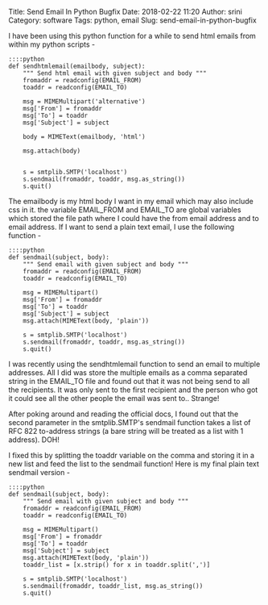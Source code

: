 Title: Send Email In Python Bugfix
Date: 2018-02-22 11:20
Author: srini
Category: software
Tags: python, email
Slug: send-email-in-python-bugfix

I have been using this python function for a while to send html emails from within my python scripts - 

    ::::python
    def sendhtmlemail(emailbody, subject):
        """ Send html email with given subject and body """
        fromaddr = readconfig(EMAIL_FROM)
        toaddr = readconfig(EMAIL_TO)
         
        msg = MIMEMultipart('alternative')
        msg['From'] = fromaddr
        msg['To'] = toaddr
        msg['Subject'] = subject
         
        body = MIMEText(emailbody, 'html')
     
        msg.attach(body)
        
        
        s = smtplib.SMTP('localhost')
        s.sendmail(fromaddr, toaddr, msg.as_string())
        s.quit()
     
The emailbody is my html body I want in my email which may also include css in it. the variable EMAIL_FROM and 
EMAIL_TO are global variables which stored the file path where I could have the from email address and to email address.
If I want to send a plain text email, I use the following function - 

    ::::python
    def sendmail(subject, body):
        """ Send email with given subject and body """
        fromaddr = readconfig(EMAIL_FROM)
        toaddr = readconfig(EMAIL_TO)
        
        msg = MIMEMultipart()
        msg['From'] = fromaddr
        msg['To'] = toaddr
        msg['Subject'] = subject
        msg.attach(MIMEText(body, 'plain'))
        
        s = smtplib.SMTP('localhost')
        s.sendmail(fromaddr, toaddr, msg.as_string())
        s.quit()
        
 
 I was recently using the sendhtmlemail function to send an email to multiple addresses. All I did was store the multiple 
 emails as a comma separated string in the EMAIL_TO file and found out that it was not being send to all the recipients. 
 It was only sent to the first recipient and the person who got it could see all the other people the email was sent to.. 
 Strange!
 
 After poking around and reading the official docs, I found out that the second parameter in the smtplib.SMTP's 
 sendmail function takes a list of RFC 822 to-address strings (a bare string will be treated as a list with 1 address). 
 DOH!
 
 I fixed this by splitting the toaddr variable on the comma and storing it in a new list and feed the list to the sendmail
 function! Here is my final plain text sendmail version - 
 
    ::::python
    def sendmail(subject, body):
        """ Send email with given subject and body """
        fromaddr = readconfig(EMAIL_FROM)
        toaddr = readconfig(EMAIL_TO)
        
        msg = MIMEMultipart()
        msg['From'] = fromaddr
        msg['To'] = toaddr
        msg['Subject'] = subject
        msg.attach(MIMEText(body, 'plain'))
        toaddr_list = [x.strip() for x in toaddr.split(',')]
        
        s = smtplib.SMTP('localhost')
        s.sendmail(fromaddr, toaddr_list, msg.as_string())
        s.quit()
 
 
